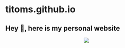 # titoms.github.io

<h2>
    Hey 👋, here is my personal website
</h2>

<p align="center">
  <a href="https://github.com/DenverCoder1/readme-typing-svg"><img src="https://readme-typing-svg.herokuapp.com?color=2962FF&center=true&lines=ReactJS+Personal+Website;&width=500&height=50""></a>
</p>
